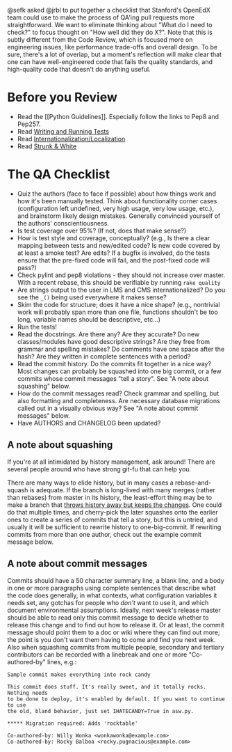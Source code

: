 @sefk asked @jrbl to put together a checklist that Stanford's OpenEdX team could use to make the process of QA'ing pull requests more straightforward. We want to eliminate thinking about "What do I need to check?" to focus thought on "How well did they do X?". Note that this is subtly different from the Code Review, which is focused more on engineering issues, like performance trade-offs and overall design. To be sure, there's a lot of overlap, but a moment's reflection will make clear that one can have well-engineered code that fails the quality standards, and high-quality code that doesn't do anything useful.

# Before you Review #
* Read the [[Python Guidelines]]. Especially follow the links to Pep8 and Pep257.
* Read [Writing and Running Tests](https://github.com/edx/edx-platform/blob/master/docs/internal/testing.md)
* Read [Internationalization/Localization](https://edx-wiki.atlassian.net/wiki/pages/viewpage.action?pageId=12517501&src=search)
* Read [Strunk & White](https://en.wikipedia.org/wiki/The_Elements_of_Style)

# The QA Checklist #
* Quiz the authors (face to face if possible) about how things work and how it's been manually tested. Think about functionality corner cases (configuration left undefined, very high usage, very low usage, etc.), and brainstorm likely design mistakes. Generally convinced yourself of the authors' conscientiousness.
* Is test coverage over 95%? (If not, does that make sense?)
* How is test style and coverage, conceptually? (e.g., Is there a clear mapping between tests and new/edited code? Is new code covered by at least a smoke test? Are edits?  If a bugfix is involved, do the tests ensure that the pre-fixed code will fail, and the post-fixed code will pass?)
* Check pylint and pep8 violations - they should not increase over master. With a recent rebase, this should be verifiable by running ```rake quality```
* Are strings output to the user in LMS and CMS internationalized? Do you see the ```_()``` being used everywhere it makes sense?
* Skim the code for structure; does it have a nice shape? (e.g., nontrivial work will probably span more than one file, functions shouldn't be too long, variable names should be descriptive, etc...)
* Run the tests!
* Read the docstrings. Are there any? Are they accurate? Do new classes/modules have good descriptive strings? Are they free from grammar and spelling mistakes? Do comments have one space after the hash? Are they written in complete sentences with a period?
* Read the commit history. Do the commits fit together in a nice way? Most changes can probably be squashed into one big commit, or a few commits whose commit messages "tell a story".  See "A note about squashing" below.
* How do the commit messages read? Check grammar and spelling, but also formatting and completeness. Are necessary database migrations called out in a visually obvious way?  See "A note about commit messages" below.
* Have AUTHORS and CHANGELOG been updated?

## A note about squashing ##
If you're at all intimidated by history management, ask around! There are several people around who have strong git-fu that can help you. 

There are many ways to elide history, but in many cases a rebase-and-squash is adequate. If the branch is long-lived with many merges (rather than rebases) from master in its history, the least-effort thing may be to make a branch that
[throws history away but keeps the changes](http://stackoverflow.com/questions/1464642/git-merge-squash-repeatedly). One could do that multiple times, and cherry-pick the later squashes onto the
earlier ones to create a series of commits that tell a story, but this is untried, and usually it will be sufficient to rewrite history to one-big-commit. If rewriting commits from more than one author, check out the example commit message below.

## A note about commit messages ##
Commits should have a 50 character summary line, a blank line, and a body in one or more paragraphs using complete sentences that describe what the code does generally, in what contexts, what configuration variables it needs set, any gotchas for people who *don't* want to use it, and which document environmental assumptions. Ideally, next week's release master should be able to read only this commit message to decide whether to release this change and to find out how to release it. Or at least, the commit message should point them to a doc or wiki where they can find out more; the point is you don't want them having to come and find you next week.  Also when squashing commits from multiple people, secondary and tertiary contributors can be recorded with a linebreak and one or more "Co-authored-by" lines, e.g.:
```
Sample commit makes everything into rock candy

This commit does stuff. It's really sweet, and it totally rocks.  Nothing needs
to be done to deploy, it's enabled by default. If you want to continue to use
the old, bland behavior, just set IHATECANDY=True in asw.py.

***** Migration required: Adds 'rocktable'

Co-authored-by: Willy Wonka <wonkawonka@example.com>
Co-authored-by: Rocky Balboa <rocky.pugnacious@example.com>
```